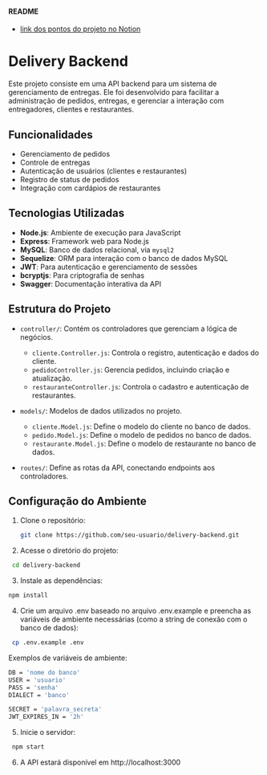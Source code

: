 #### README
- [link dos pontos do projeto no Notion ](https://fish-tartan-78e.notion.site/Projeto-AP1-Estagio-a8d3922f372f41069d61df37c6f9cebb)

# Delivery Backend

Este projeto consiste em uma API backend para um sistema de gerenciamento de entregas. Ele foi desenvolvido para facilitar a administração de pedidos, entregas, e gerenciar a interação com entregadores, clientes e restaurantes.

## Funcionalidades

- Gerenciamento de pedidos
- Controle de entregas
- Autenticação de usuários (clientes e restaurantes)
- Registro de status de pedidos
- Integração com cardápios de restaurantes

## Tecnologias Utilizadas

- **Node.js**: Ambiente de execução para JavaScript
- **Express**: Framework web para Node.js
- **MySQL**: Banco de dados relacional, via `mysql2`
- **Sequelize**: ORM para interação com o banco de dados MySQL
- **JWT**: Para autenticação e gerenciamento de sessões
- **bcryptjs**: Para criptografia de senhas
- **Swagger**: Documentação interativa da API

## Estrutura do Projeto

- `controller/`: Contém os controladores que gerenciam a lógica de negócios.
  - `cliente.Controller.js`: Controla o registro, autenticação e dados do cliente.
  - `pedidoController.js`: Gerencia pedidos, incluindo criação e atualização.
  - `restauranteController.js`: Controla o cadastro e autenticação de restaurantes.
  
- `models/`: Modelos de dados utilizados no projeto.
  - `cliente.Model.js`: Define o modelo do cliente no banco de dados.
  - `pedido.Model.js`: Define o modelo de pedidos no banco de dados.
  - `restaurante.Model.js`: Define o modelo de restaurante no banco de dados.
  
- `routes/`: Define as rotas da API, conectando endpoints aos controladores.

## Configuração do Ambiente

1. Clone o repositório:
   ```bash
   git clone https://github.com/seu-usuario/delivery-backend.git
   ```

2. Acesse o diretório do projeto:
  ```bash
   cd delivery-backend
   ```
3. Instale as dependências:
  ```bash
 npm install
```

4. Crie um arquivo .env baseado no arquivo .env.example e preencha as variáveis de ambiente necessárias (como a string de conexão com o banco de dados):
  ```bash
   cp .env.example .env
  ```

Exemplos de variáveis de ambiente:
 ```bash
DB = 'nome do banco'
USER = 'usuario'
PASS = 'senha'
DIALECT = 'banco'

SECRET = 'palavra_secreta'
JWT_EXPIRES_IN = '2h'
 ```

5. Inicie o servidor:
```bash
 npm start
```

6. A API estará disponível em http://localhost:3000


 

   
